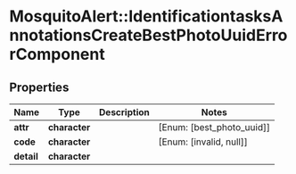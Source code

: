 # MosquitoAlert::IdentificationtasksAnnotationsCreateBestPhotoUuidErrorComponent


## Properties
Name | Type | Description | Notes
------------ | ------------- | ------------- | -------------
**attr** | **character** |  | [Enum: [best_photo_uuid]] 
**code** | **character** |  | [Enum: [invalid, null]] 
**detail** | **character** |  | 


